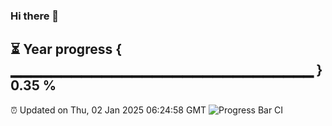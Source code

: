 ### Hi there 👋
⏳ Year progress { ▁▁▁▁▁▁▁▁▁▁▁▁▁▁▁▁▁▁▁▁▁▁▁▁▁▁▁▁▁▁ } 0.35 %
---
⏰ Updated on Thu, 02 Jan 2025 06:24:58 GMT
![Progress Bar CI](https://github.com/liununu/liununu/workflows/Progress%20Bar%20CI/badge.svg)
